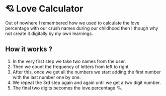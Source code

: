 # 💘 Love Calculator


Out of nowhere I remembered how we used to calculate the love percentage with our crush names during our childhood then I though why not create it digitally by my own learnings.


## How it works ?

1. In the very first step we take two names from the user.
2. Then we count the frequency of letters from left to right.
3. After this, once we get all the numbers we start adding the first number with the last number one by one.
4. We repeat the 3rd step again and again until we get a two digit number.
5. The final two digits becomes the love percentage 💘.